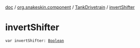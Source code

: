 [doc](../../index.md) / [org.snakeskin.component](../index.md) / [TankDrivetrain](index.md) / [invertShifter](./invert-shifter.md)

# invertShifter

`var invertShifter: `[`Boolean`](https://kotlinlang.org/api/latest/jvm/stdlib/kotlin/-boolean/index.html)